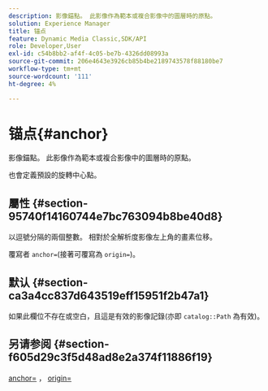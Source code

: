 ```yaml
---
description: 影像錨點。 此影像作為範本或複合影像中的圖層時的原點。
solution: Experience Manager
title: 锚点
feature: Dynamic Media Classic,SDK/API
role: Developer,User
exl-id: c54b8bb2-af4f-4c05-be7b-4326dd08993a
source-git-commit: 206e4643e3926cb85b4be2189743578f88180be7
workflow-type: tm+mt
source-wordcount: '111'
ht-degree: 4%

---
```


# 锚点{#anchor}

影像錨點。 此影像作為範本或複合影像中的圖層時的原點。

也會定義預設的旋轉中心點。

## 屬性 {#section-95740f14160744e7bc763094b8be40d8}

以逗號分隔的兩個整數。 相對於全解析度影像左上角的畫素位移。

覆寫者 `anchor=`(接著可覆寫為 `origin=`)。

## 默认 {#section-ca3a4cc837d643519eff15951f2b47a1}

如果此欄位不存在或空白，且這是有效的影像記錄(亦即 `catalog::Path` 為有效)。

## 另请参阅 {#section-f605d29c3f5d48ad8e2a374f11886f19}

[anchor=](/help/aem-is-ir-api/is-api/http-ref/image-serving-api-ref/c-http-protocol-reference/c-command-reference/r-anchor.md) ， [origin=](/help/aem-is-ir-api/is-api/http-ref/image-serving-api-ref/c-http-protocol-reference/c-command-reference/r-origin.md)
